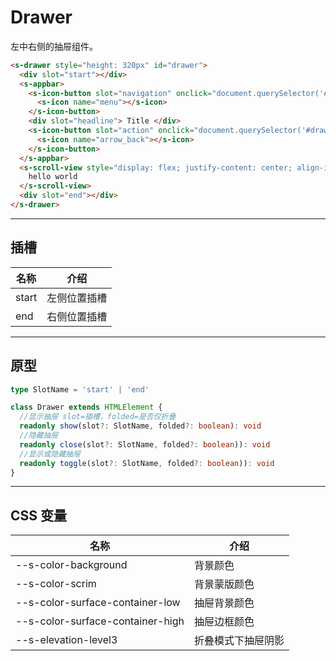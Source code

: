 # Drawer

左中右侧的抽屉组件。

```html preview
<s-drawer style="height: 320px" id="drawer">
  <div slot="start"></div>
  <s-appbar>
    <s-icon-button slot="navigation" onclick="document.querySelector('#drawer').toggle()">
      <s-icon name="menu"></s-icon>
    </s-icon-button>
    <div slot="headline"> Title </div>
    <s-icon-button slot="action" onclick="document.querySelector('#drawer').toggle('end')">
      <s-icon name="arrow_back"></s-icon>
    </s-icon-button>
  </s-appbar>
  <s-scroll-view style="display: flex; justify-content: center; align-items: center;">
    hello world
  </s-scroll-view>
  <div slot="end"></div>
</s-drawer>
```
---

## 插槽
 
| 名称   | 介绍          |
| ------ | ------------ |
| start  |  左侧位置插槽 |
| end    |  右侧位置插槽 |

---

## 原型

```ts
type SlotName = 'start' | 'end'

class Drawer extends HTMLElement {
  //显示抽屉 slot=插槽，folded=是否仅折叠
  readonly show(slot?: SlotName, folded?: boolean): void
  //隐藏抽屉
  readonly close(slot?: SlotName, folded?: boolean)): void
  //显示或隐藏抽屉
  readonly toggle(slot?: SlotName, folded?: boolean)): void
}
```

---

## CSS 变量

| 名称                             | 介绍              |
| -------------------------------- | ---------------- |
| --s-color-background             | 背景颜色          |
| --s-color-scrim                  | 背景蒙版颜色       |
| --s-color-surface-container-low  | 抽屉背景颜色       |
| --s-color-surface-container-high | 抽屉边框颜色       |
| --s-elevation-level3             | 折叠模式下抽屉阴影 |